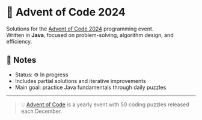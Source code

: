 # 🎄 Advent of Code 2024

Solutions for the [Advent of Code 2024](https://adventofcode.com/2024) programming event.  
Written in **Java**, focused on problem-solving, algorithm design, and efficiency.


## 🧠 Notes
- Status: ⚙️ In progress  
- Includes partial solutions and iterative improvements  
- Main goal: practice Java fundamentals through daily puzzles  

---
> 💡 [Advent of Code](https://adventofcode.com/) is a yearly event with 50 coding puzzles released each December.
